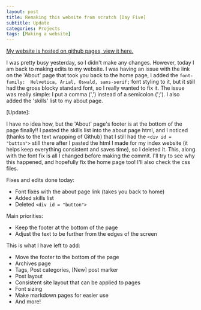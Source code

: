 ```yaml
---
layout: post
title: Remaking this website from scratch [Day Five]
subtitle: Update
categories: Projects
tags: [Making a website]
---
```

[My website is hosted on github pages, view it here.](https://m-watermelon.github.io/WatermelonBlog-2.0/) 

I was pretty busy yesterday, so I didn't make any changes. However, today I am back to making edits to my website. I was having an issue with the link on the 'About' page that took you back to the home page, I added the `font-family:  Helvetica, Arial, Oswald, sans-serif;` font styling to it, but it still had the gross blocky standard font, so I really wanted to fix it. The issue was really simple: I put a comma (',') instead of a semicolon (';'). I also added the 'skills' list to my about page. 

\[Update]:

I have no idea how, but the 'About' page's footer is at the bottom of the page finally!! I pasted the skills list into the about page html, and I noticed (thanks to the text wrapping of Github) that I still had the `<div id = "button">` still there after I pasted the html I made for my index website (it helps keep everything consistent and saves time), so I deleted it. This, along with the font fix is all I changed before making the commit. I'll try to see why this happened, and hopefully fix the home page too! I'll also check the css files.

Fixes and edits done today:
 - Font fixes with the about page link (takes you back to home)
 - Added skills list
 - Deleted `<div id = "button">` 
 
 Main priorities:
 - Keep the footer at the bottom of the page
 - Adjust the text to be further from the edges of the screen


This is what I have left to add:
- Move the footer to the bottom of the page
- Archives page
- Tags, Post categories, \[New] post marker
- Post layout
- Consistent site layout that can be applied to pages
- Font sizing
- Make markdown pages for easier use
- And more!
